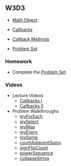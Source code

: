 ## W3D3

- [Math Object][math-object]
- [Callbacks][callbacks]
- [Callback Methods][callback-methods]

- [Problem Set][w3d3-pset]

### Homework

- Complete the [Problem Set][w3d3-pset]

### Videos

- Lecture Videos
  - [Callbacks I](c)
  - [Callbacks II](https://vimeo.com/210660000/9b2b3ec21c)
- Problem Walkthroughs
  - [myForEach](https://vimeo.com/210476580/bb10385548)
  - [mySelect](https://vimeo.com/210476529/ad3377e809)
  - [myMap](https://vimeo.com/210476555/05ae4cc34c)
  - [myEvery](https://vimeo.com/220544540/c342791cb1)
  - [mySome](https://vimeo.com/221021576/566e73183f)
  - [countAdjacentSums](https://vimeo.com/210484564/2c256d0241)
  - [signFlipCount](https://vimeo.com/210484521/2056b52630)
  - [powerSequence](https://vimeo.com/214076415/b8862ec52e)
  - [collapseString](https://vimeo.com/210484497/e8835e04b9)

[math-object]: ./notes/math_object.md
[callbacks]: ./notes/callbacks.md
[callback-methods]: ./notes/callback_methods.md
[w3d3-pset]: ./w3d3_pset.zip
[solutions-w3d3]: ./problems/solution.js
